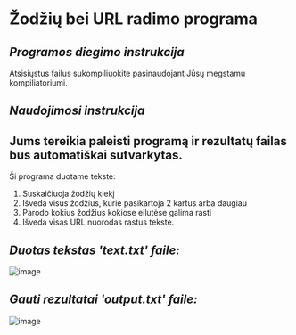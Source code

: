 # Žodžių bei URL radimo programa

*Programos diegimo instrukcija*
----------------------------------
Atsisiųstus failus sukompiliuokite pasinaudojant Jūsų megstamu kompiliatoriumi.

*Naudojimosi instrukcija*
----------------------------------
Jums tereikia paleisti programą ir rezultatų failas bus automatiškai sutvarkytas.
----------------------------------
Ši programa duotame tekste:
1. Suskaičiuoja žodžių kiekį
2. Išveda visus žodžius, kurie pasikartoja 2 kartus arba daugiau
3. Parodo kokius žodžius kokiose eilutėse galima rasti
4. Išveda visas URL nuorodas rastus tekste.

*Duotas tekstas 'text.txt' faile:*
-----------------------------------------
![image](https://user-images.githubusercontent.com/73912309/121179931-eb041780-c868-11eb-9acc-2f836ef51d80.png)

*Gauti rezultatai 'output.txt' faile:*
-----------------------------------------
![image](https://user-images.githubusercontent.com/73912309/121180368-71205e00-c869-11eb-91b4-ea645b976667.png)

